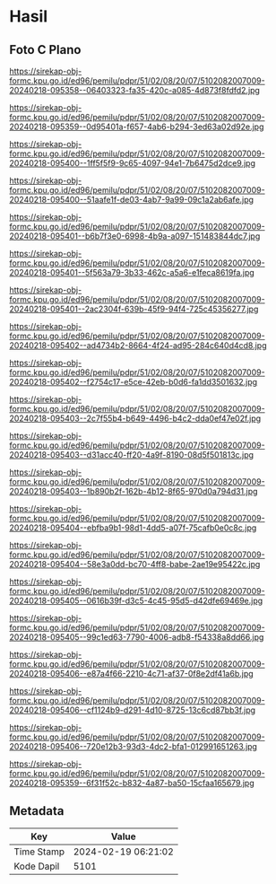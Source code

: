 # Hasil

## Foto C Plano

https://sirekap-obj-formc.kpu.go.id/ed96/pemilu/pdpr/51/02/08/20/07/5102082007009-20240218-095358--06403323-fa35-420c-a085-4d873f8fdfd2.jpg

https://sirekap-obj-formc.kpu.go.id/ed96/pemilu/pdpr/51/02/08/20/07/5102082007009-20240218-095359--0d95401a-f657-4ab6-b294-3ed63a02d92e.jpg

https://sirekap-obj-formc.kpu.go.id/ed96/pemilu/pdpr/51/02/08/20/07/5102082007009-20240218-095400--1ff5f5f9-9c65-4097-94e1-7b6475d2dce9.jpg

https://sirekap-obj-formc.kpu.go.id/ed96/pemilu/pdpr/51/02/08/20/07/5102082007009-20240218-095400--51aafe1f-de03-4ab7-9a99-09c1a2ab6afe.jpg

https://sirekap-obj-formc.kpu.go.id/ed96/pemilu/pdpr/51/02/08/20/07/5102082007009-20240218-095401--b6b7f3e0-6998-4b9a-a097-151483844dc7.jpg

https://sirekap-obj-formc.kpu.go.id/ed96/pemilu/pdpr/51/02/08/20/07/5102082007009-20240218-095401--5f563a79-3b33-462c-a5a6-e1feca8619fa.jpg

https://sirekap-obj-formc.kpu.go.id/ed96/pemilu/pdpr/51/02/08/20/07/5102082007009-20240218-095401--2ac2304f-639b-45f9-94f4-725c45356277.jpg

https://sirekap-obj-formc.kpu.go.id/ed96/pemilu/pdpr/51/02/08/20/07/5102082007009-20240218-095402--ad4734b2-8664-4f24-ad95-284c640d4cd8.jpg

https://sirekap-obj-formc.kpu.go.id/ed96/pemilu/pdpr/51/02/08/20/07/5102082007009-20240218-095402--f2754c17-e5ce-42eb-b0d6-fa1dd3501632.jpg

https://sirekap-obj-formc.kpu.go.id/ed96/pemilu/pdpr/51/02/08/20/07/5102082007009-20240218-095403--2c7f55b4-b649-4496-b4c2-dda0ef47e02f.jpg

https://sirekap-obj-formc.kpu.go.id/ed96/pemilu/pdpr/51/02/08/20/07/5102082007009-20240218-095403--d31acc40-ff20-4a9f-8190-08d5f501813c.jpg

https://sirekap-obj-formc.kpu.go.id/ed96/pemilu/pdpr/51/02/08/20/07/5102082007009-20240218-095403--1b890b2f-162b-4b12-8f65-970d0a794d31.jpg

https://sirekap-obj-formc.kpu.go.id/ed96/pemilu/pdpr/51/02/08/20/07/5102082007009-20240218-095404--ebfba9b1-98d1-4dd5-a07f-75cafb0e0c8c.jpg

https://sirekap-obj-formc.kpu.go.id/ed96/pemilu/pdpr/51/02/08/20/07/5102082007009-20240218-095404--58e3a0dd-bc70-4ff8-babe-2ae19e95422c.jpg

https://sirekap-obj-formc.kpu.go.id/ed96/pemilu/pdpr/51/02/08/20/07/5102082007009-20240218-095405--0616b39f-d3c5-4c45-95d5-d42dfe69469e.jpg

https://sirekap-obj-formc.kpu.go.id/ed96/pemilu/pdpr/51/02/08/20/07/5102082007009-20240218-095405--99c1ed63-7790-4006-adb8-f54338a8dd66.jpg

https://sirekap-obj-formc.kpu.go.id/ed96/pemilu/pdpr/51/02/08/20/07/5102082007009-20240218-095406--e87a4f66-2210-4c71-af37-0f8e2df41a6b.jpg

https://sirekap-obj-formc.kpu.go.id/ed96/pemilu/pdpr/51/02/08/20/07/5102082007009-20240218-095406--cf1124b9-d291-4d10-8725-13c6cd87bb3f.jpg

https://sirekap-obj-formc.kpu.go.id/ed96/pemilu/pdpr/51/02/08/20/07/5102082007009-20240218-095406--720e12b3-93d3-4dc2-bfa1-012991651263.jpg

https://sirekap-obj-formc.kpu.go.id/ed96/pemilu/pdpr/51/02/08/20/07/5102082007009-20240218-095359--6f31f52c-b832-4a87-ba50-15cfaa165679.jpg


## Metadata

| Key        | Value               |
| ---------- | ------------------- |
| Time Stamp | 2024-02-19 06:21:02 |
| Kode Dapil | 5101                |



